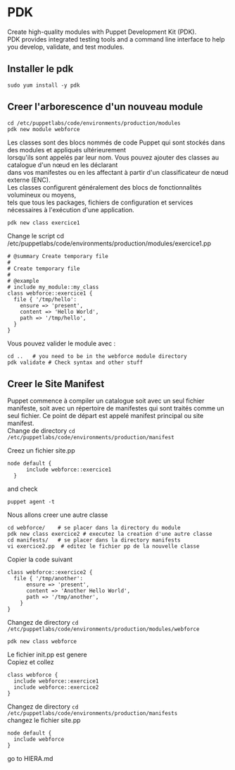# PDK 
Create high-quality modules with Puppet Development Kit (PDK).  
PDK provides integrated testing tools and a command line interface to help you develop, validate, and test modules.  

## Installer le pdk 
```shell
sudo yum install -y pdk
```

## Creer l'arborescence d'un nouveau module
```shell
cd /etc/puppetlabs/code/environments/production/modules
pdk new module webforce
```
Les classes sont des blocs nommés de code Puppet qui sont stockés dans des modules et appliqués ultérieurement  
lorsqu'ils sont appelés par leur nom. Vous pouvez ajouter des classes au catalogue d'un nœud en les déclarant   
dans vos manifestes ou en les affectant à partir d'un classificateur de nœud externe (ENC).   
Les classes configurent généralement des blocs de fonctionnalités volumineux ou moyens,   
tels que tous les packages, fichiers de configuration et services nécessaires à l'exécution d'une application.  

```shell
pdk new class exercice1
```
Change le script cd /etc/puppetlabs/code/environments/production/modules/exercice1.pp
```puppet
# @summary Create temporary file
# 
# Create temporary file
#
# @example
# include my_module::my_class
class webforce::exercice1 {
  file { '/tmp/hello':
    ensure => 'present',
    content => 'Hello World',
    path => '/tmp/hello',
  } 
}
```
Vous pouvez valider le module avec :   
```shell
cd ..   # you need to be in the webforce module directory
pdk validate # Check syntax and other stuff
```

## Creer le Site Manifest 
Puppet commence à compiler un catalogue soit avec un seul fichier manifeste, soit avec un répertoire de manifestes qui 
sont traités comme un seul fichier. Ce point de départ est appelé manifest principal ou site manifest.  
Change de directory ```cd /etc/puppetlabs/code/environments/production/manifest```    

Creez un fichier site.pp  
```puppet
node default {
      include webforce::exercice1
  }
```

and check 
```shell
puppet agent -t
```

Nous allons creer une autre classe 
```shell
cd webforce/    # se placer dans la directory du module
pdk new class exercice2 # executez la creation d'une autre classe
cd manifests/   # se placer dans la directory manifests
vi exercice2.pp  # editez le fichier pp de la nouvelle classe
```
Copier la code suivant 
```puppet
class webforce::exercice2 {
  file { '/tmp/another':
      ensure => 'present',
      content => 'Another Hello World',
      path => '/tmp/another',
    }
}
```
Changez de directory ```cd /etc/puppetlabs/code/environments/production/modules/webforce```

```shell
pdk new class webforce
```
Le fichier init.pp est genere  
Copiez et collez 
```puppet
class webforce {
  include webforce::exercice1
  include webforce::exercice2
}
```

Changez de directory ```cd /etc/puppetlabs/code/environments/production/manifests```  
changez le fichier site.pp
```puppet
node default { 
  include webforce
}
```

go to HIERA.md 

